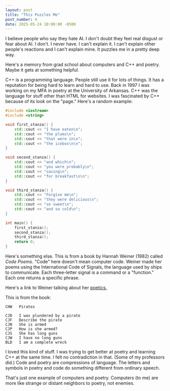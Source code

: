 ```yaml
---
layout: post
title: "This Puzzles Me"
post_number: 4
date: 2025-05-24 10:00:00 -0500
---
```


I believe people who say they hate AI. I don't doubt they feel real disgust or fear about AI. I don't. I never have. I can't explain it. I can't explain other people's reactions and I can't explain mine. It puzzles me in a pretty deep way. 

Here's a memory from grad school about computers and C++ and poetry. Maybe it gets at something helpful.

C++ is a programming language. People still use it for lots of things. It has a reputation for being hard to learn and hard to use. Back in 1997 I was working on my MFA in poetry at the University of Arkansas. C++ was the language for stuff other than HTML for websites. I was fascinated by C++ because of its look on the "page." Here's a random example:

```cpp
#include <iostream>
#include <string>

void first_stanza() {
    std::cout << "I have eaten\n";
    std::cout << "the plums\n";
    std::cout << "that were in\n";
    std::cout << "the icebox\n\n";
}

void second_stanza() {
    std::cout << "and which\n";
    std::cout << "you were probably\n";
    std::cout << "saving\n";
    std::cout << "for breakfast\n\n";
}

void third_stanza() {
    std::cout << "Forgive me\n";
    std::cout << "they were delicious\n";
    std::cout << "so sweet\n";
    std::cout << "and so cold\n";
}

int main() {
    first_stanza();
    second_stanza();
    third_stanza();
    return 0;
}
```

Here's something else. This is from a book by Hannah Weiner (1982) called *Code Poems*. "Code" here doesn't mean computer code. Weiner made her poems using the International Code of Signals, the language used by ships to communicate. Each three-letter signal is a command or a "function." Each one returns a specific phrase.

Here's a link to Weiner talking about her [poetics.](https://writing.upenn.edu/epc/authors/weiner/0-9.html)

This is from the book:

```
CHW   Pirates

CJD   I was plundered by a pirate
CJF   Describe the pirate
CJN   She is armed
CJP   How is she armed?
CJS   She has long guns
CJW   I have no long guns
BLD   I am a complete wreck
```

I loved this kind of stuff. I was trying to get better at poetry and learning C++ at the same time. I felt no contradiction in that. (Some of my professors did.) Code and poetry are compressions of language. The letters and symbols in poetry and code do something different from ordinary speech.

That's just one example of computers and poetry. Computers (to me) are more like strange or distant neighbors to poetry, not enemies.